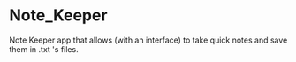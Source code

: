 # Note_Keeper
Note Keeper app that allows (with an interface) to take quick notes and save them in .txt 's files.
